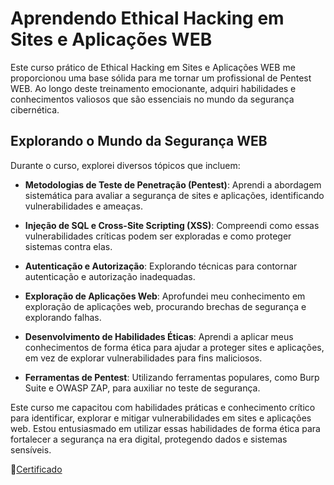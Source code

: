 # Aprendendo Ethical Hacking em Sites e Aplicações WEB

Este curso prático de Ethical Hacking em Sites e Aplicações WEB me proporcionou uma base sólida para me tornar um profissional de Pentest WEB. Ao longo deste treinamento emocionante, adquiri habilidades e conhecimentos valiosos que são essenciais no mundo da segurança cibernética.

## Explorando o Mundo da Segurança WEB

Durante o curso, explorei diversos tópicos que incluem:

- **Metodologias de Teste de Penetração (Pentest)**: Aprendi a abordagem sistemática para avaliar a segurança de sites e aplicações, identificando vulnerabilidades e ameaças.

- **Injeção de SQL e Cross-Site Scripting (XSS)**: Compreendi como essas vulnerabilidades críticas podem ser exploradas e como proteger sistemas contra elas.

- **Autenticação e Autorização**: Explorando técnicas para contornar autenticação e autorização inadequadas.

- **Exploração de Aplicações Web**: Aprofundei meu conhecimento em exploração de aplicações web, procurando brechas de segurança e explorando falhas.

- **Desenvolvimento de Habilidades Éticas**: Aprendi a aplicar meus conhecimentos de forma ética para ajudar a proteger sites e aplicações, em vez de explorar vulnerabilidades para fins maliciosos.

- **Ferramentas de Pentest**: Utilizando ferramentas populares, como Burp Suite e OWASP ZAP, para auxiliar no teste de segurança.

Este curso me capacitou com habilidades práticas e conhecimento crítico para identificar, explorar e mitigar vulnerabilidades em sites e aplicações web. Estou entusiasmado em utilizar essas habilidades de forma ética para fortalecer a segurança na era digital, protegendo dados e sistemas sensíveis.


📁[Certificado](CERTIFICADO/)
